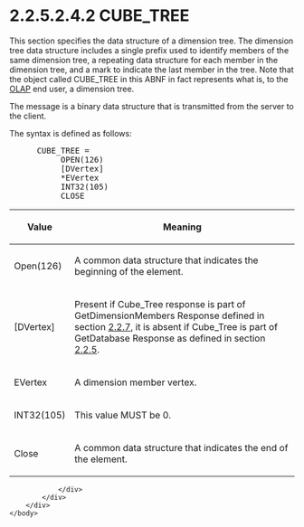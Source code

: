 <html dir="LTR" xmlns:mshelp="http://msdn.microsoft.com/mshelp" xmlns:ddue="http://ddue.schemas.microsoft.com/authoring/2003/5" xmlns:xlink="http://www.w3.org/1999/xlink" xmlns:tool="http://www.microsoft.com/tooltip">
    <head>
        <meta http-equiv="Content-Type" content="text/html; CHARSET=utf-8"></meta>
        <meta name="save" content="history"></meta>
        <title>2.2.5.2.4.2 CUBE_TREE</title>
        <xml>
            <mshelp:toctitle title="2.2.5.2.4.2 CUBE_TREE"></mshelp:toctitle>
            <mshelp:rltitle title="[MS-SSAS8]: CUBE_TREE"></mshelp:rltitle>
            <mshelp:keyword index="A" term="6e8799e8-4757-44fe-8fee-c287bee1a9e5"></mshelp:keyword>
            <mshelp:attr name="DCSext.ContentType" value="open specification"></mshelp:attr>
            <mshelp:attr name="AssetID" value="6e8799e8-4757-44fe-8fee-c287bee1a9e5"></mshelp:attr>
            <mshelp:attr name="TopicType" value="kbRef"></mshelp:attr>
            <mshelp:attr name="DCSext.Title" value="[MS-SSAS8]: CUBE_TREE" />
        </xml>
    </head>
    <body>
        <div id="header">
            <h1 class="heading">2.2.5.2.4.2 CUBE_TREE</h1>
        </div>
        <div id="mainSection">
            <div id="mainBody">
                <div id="allHistory" class="saveHistory"></div>
                <div id="sectionSection0" class="section" name="collapseableSection">
                    

<p>This section specifies the data structure of a dimension
tree. The dimension tree data structure includes a single prefix used to
identify members of the same dimension tree, a repeating data structure for
each member in the dimension tree, and a mark to indicate the last member in
the tree. Note that the object called CUBE_TREE in this ABNF in fact represents
what is, to the <a href="c527450b-f5bd-424b-8c98-ba6365288f35.htm#gt_055c223a-52f1-4d41-b95b-d7c60eaa388f">OLAP</a> end
user, a dimension tree.</p>

<p>The message is a binary data structure that is transmitted
from the server to the client.</p>

<p>The syntax is defined as follows:           </p>

<dl>
<dd>
<div><pre> CUBE_TREE =
      OPEN(126)
      [DVertex]
      *EVertex
      INT32(105)
      CLOSE
</pre></div>
</dd></dl>

<table>
 <thead>
  <tr>
   <th>
   <p>Value</p>
   </th>
   <th>
   <p>Meaning</p>
   </th>
  </tr>
 </thead>
 <tr>
  <td>
  <p>Open(126)</p>
  </td>
  <td>
  <p>A common data structure that indicates the beginning
  of the element.</p>
  </td>
 </tr>
 <tr>
  <td>
  <p>[DVertex]</p>
  </td>
  <td>
  <p>Present if Cube_Tree response is part of
  GetDimensionMembers Response defined in section <a href="08a5f62c-37f1-43dc-9f56-1e536bd43237.htm">2.2.7</a>, it is absent if
  Cube_Tree is part of GetDatabase Response as defined in section <a href="facca5c6-9ffe-4d86-9e96-7aa2b469923f.htm">2.2.5</a>.</p>
  </td>
 </tr>
 <tr>
  <td>
  <p>EVertex</p>
  </td>
  <td>
  <p>A dimension member vertex.</p>
  </td>
 </tr>
 <tr>
  <td>
  <p>INT32(105)</p>
  </td>
  <td>
  <p>This value MUST be 0.</p>
  </td>
 </tr>
 <tr>
  <td>
  <p>Close</p>
  </td>
  <td>
  <p>A common data structure that indicates the end of the
  element.</p>
  </td>
 </tr>
</table>

<p> </p>


                </div>
            </div>
        </div>
    </body>
</html>